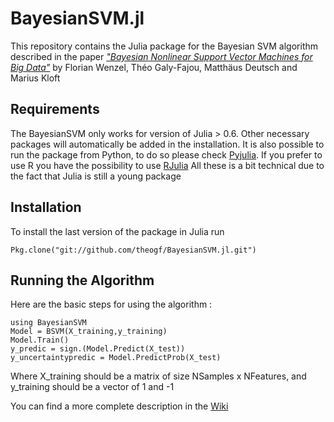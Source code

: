 # BayesianSVM.jl
This repository contains the Julia package for the Bayesian SVM algorithm described in the paper [_"Bayesian Nonlinear Support Vector Machines for Big Data"_](https://arxiv.org/abs/1707.05532) by Florian Wenzel, Théo Galy-Fajou, Matthäus Deutsch and Marius Kloft

## Requirements
The BayesianSVM only works for version of Julia > 0.6.
Other necessary packages will automatically be added in the installation.
It is also possible to run the package from Python, to do so please check [Pyjulia](https://github.com/JuliaPy/pyjulia).
If you prefer to use R you have the possibility to use [RJulia](https://github.com/armgong/RJulia)
All these is a bit technical due to the fact that Julia is still a young package

## Installation
To install the last version of the package in Julia run
```
Pkg.clone("git://github.com/theogf/BayesianSVM.jl.git")
```

## Running the Algorithm
Here are the basic steps for using the algorithm :
```
using BayesianSVM
Model = BSVM(X_training,y_training)
Model.Train()
y_predic = sign.(Model.Predict(X_test))
y_uncertaintypredic = Model.PredictProb(X_test)
```
Where X_training should be a matrix of size NSamples x NFeatures, and y_training should be a vector of 1 and -1

You can find a more complete description in the [Wiki](https://github.com/theogf/BayesianSVM.jl/wiki/Bayesian-Support-Vector-Machine-Documentation#welcome-to-the-bayesiansvmjl-wiki)

